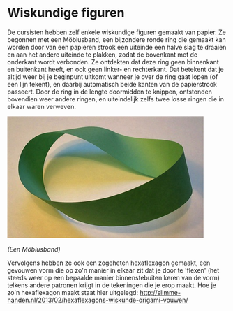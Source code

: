 # Wiskundige figuren
De cursisten hebben zelf enkele wiskundige figuren gemaakt van papier. Ze begonnen met een Möbiusband, een bijzondere ronde ring die gemaakt kan worden door van een papieren strook een uiteinde een halve slag te draaien en aan het andere uiteinde te plakken, zodat de bovenkant met de onderkant wordt verbonden. Ze ontdekten dat deze ring geen binnenkant en buitenkant heeft, en ook geen linker- en rechterkant. Dat betekent dat je altijd weer bij je beginpunt uitkomt wanneer je over de ring gaat lopen (of een lijn tekent), en daarbij automatisch beide kanten van de papierstrook passeert. Door de ring in de lengte doormidden te knippen, ontstonden bovendien weer andere ringen, en uiteindelijk zelfs twee losse ringen die in elkaar waren verweven.

![mobiusband](mobiusband.jpg)

*(Een Möbiusband)*

Vervolgens hebben ze ook een zogeheten hexaflexagon gemaakt, een gevouwen vorm die op zo'n manier in elkaar zit dat je door te 'flexen' (het steeds weer op een bepaalde manier binnenstebuiten keren van de vorm) telkens andere patronen krijgt in de tekeningen die je erop maakt. Hoe je zo'n hexaflexagon maakt staat hier uitgelegd: http://slimme-handen.nl/2013/02/hexaflexagons-wiskunde-origami-vouwen/
